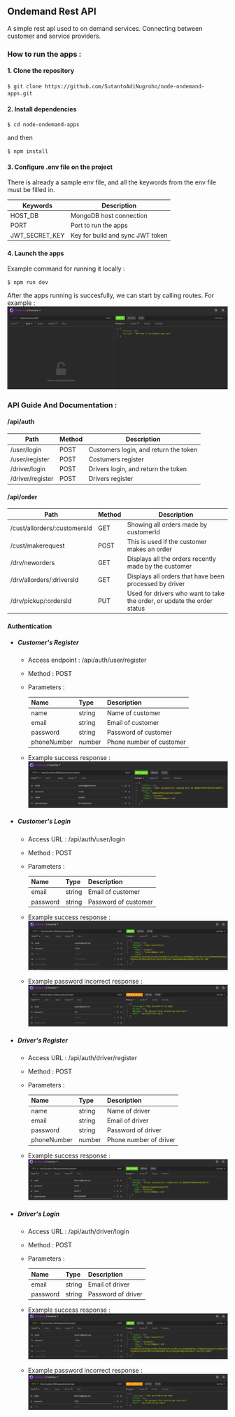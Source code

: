 ## Ondemand Rest API

A simple rest api used to on demand services. Connecting between customer and service providers.

### How to run the apps :

#### 1. Clone the repository
```
$ git clone https://github.com/SutantoAdiNugroho/node-ondemand-apps.git
```

#### 2. Install dependencies
```
$ cd node-ondemand-apps
```
and then
```
$ npm install
```

#### 3. Configure .env file on the project
There is already a sample env file, and all the keywords from the env file must be filled in.

| Keywords        | Description                      |
| ----------------|----------------------------------|
| HOST_DB         | MongoDB host connection          |
| PORT            | Port to run the apps             |
| JWT_SECRET_KEY  | Key for build and sync JWT token |

#### 4. Launch the apps
Example command for running it locally :
```
$ npm run dev
```
After the apps running is succesfully, we can start by calling routes. For example :
![Alt text](./src/assets/img/1-1-start.png "Calling '/' route")

### API Guide And Documentation :

#### /api/auth

| Path             | Method | Description                           |
| ---              | -----  | ----                                  |
| /user/login      | POST   | Customers login, and return the token |
| /user/register   | POST   | Costumers register                    |
| /driver/login    | POST   | Drivers login, and return the token   |
| /driver/register | POST   | Drivers register                      |

#### /api/order

| Path                              | Method | Description                                             |
| ---                               | -----  | ----                                                    |
| /cust/allorders/:customersId      | GET    | Showing all orders made by customerId                   |
| /cust/makerequest                 | POST   | This is used if the customer makes an order             |
| /drv/neworders                    | GET    | Displays all the orders recently made by the customer   |
| /drv/allorders/:driversId         | GET    | Displays all orders that have been processed by driver  |
| /drv/pickup/:ordersId             | PUT    | Used for drivers who want to take the order, or update the order status  |

#### Authentication

* ##### Customer's Register

    * Access endpoint : /api/auth/user/register 
    * Method     : POST
    * Parameters :
    
        | Name     | Type     | Description       |
        | ---      | -----    | ----              |
        | name     | string   | Name of customer  |
        | email    | string   | Email of customer |
        | password | string   | Password of customer  |
        | phoneNumber | number   | Phone number of customer  |
        
    * Example success response :
    ![Alt text](./src/assets/img/2-1-custreg.png "Calling '/register' route")

* ##### Customer's Login

    * Access URL : /api/auth/user/login 
    * Method     : POST
    * Parameters :
    
        | Name     | Type     | Description                                   |
        | ---      | -----    | ----                                          |
        | email    | string   | Email of customer                                 |
        | password | string   | Password of customer                              |
        
    * Example success response :
        ![Alt text](./src/assets/img/2-2-custlog.png "Calling '/login' route")

    * Example password incorrect response :
        ![Alt text](./src/assets/img/2-3-custlog.png "Calling '/login' route")

* ##### Driver's Register

    * Access URL : /api/auth/driver/register
    * Method     : POST
    * Parameters :
    
        | Name        | Type     | Description       |
        | ---         | -----    | ----              |
        | name        | string   | Name of driver  |
        | email       | string   | Email of driver |
        | password    | string   | Password of driver  |
        | phoneNumber | number   | Phone number of driver  |
        
    * Example success response :
        ![Alt text](./src/assets/img/2-1-drvreg.png "Calling '/register' route")

* ##### Driver's Login

    * Access URL : /api/auth/driver/login 
    * Method     : POST
    * Parameters :
    
        | Name     | Type     | Description                                   |
        | ---      | -----    | ----                                          |
        | email    | string   | Email of driver                                 |
        | password | string   | Password of driver                              |
        
    * Example success response :
        ![Alt text](./src/assets/img/2-1-drvlog.png "Calling '/login' route")

    * Example password incorrect response :
        ![Alt text](./src/assets/img/2-2-drvlog.png "Calling '/login' route")


